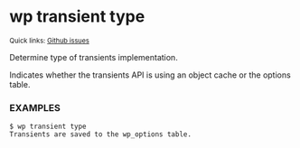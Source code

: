 # wp transient type

<small>Quick links: <a href="https://github.com/wp-cli/wp-cli/issues?q=is%3Aopen+label%3Acommand%3Atransient-type+sort%3Aupdated-desc">Github issues</a></small>

Determine type of transients implementation.

Indicates whether the transients API is using an object cache or the
options table.

### EXAMPLES

    $ wp transient type
    Transients are saved to the wp_options table.



